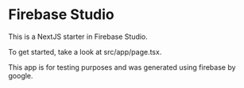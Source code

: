 # Firebase Studio

This is a NextJS starter in Firebase Studio.

To get started, take a look at src/app/page.tsx.

This app is for testing purposes and was generated using firebase by google.